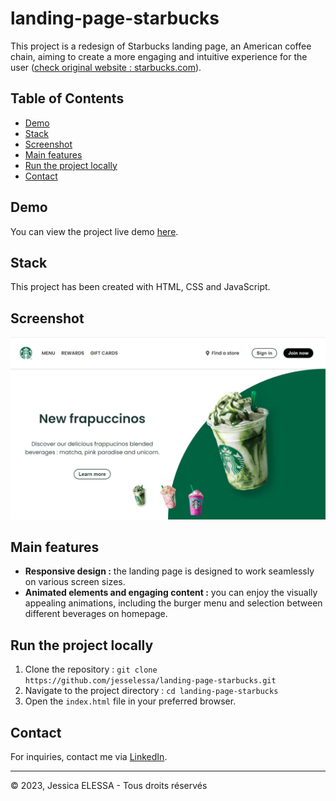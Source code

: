 # landing-page-starbucks

This project is a redesign of Starbucks landing page, an American coffee chain, aiming to create a more engaging and intuitive experience for the user ([check original website : starbucks.com](https://www.starbucks.com/)). 

## Table of Contents

- [Demo](#demo)
- [Stack](#stack)
- [Screenshot](#screenshot)
- [Main features](#main-features)
- [Run the project locally](#run-the-project-locally)
- [Contact](#contact)

## Demo

You can view the project live demo [here](https://jesselessa.github.io/landing-page-starbucks/).

## Stack

This project has been created with HTML, CSS and JavaScript.

## Screenshot

![Screenshot](./images/screenshot.png)

## Main features

- **Responsive design :** the landing page is designed to work seamlessly on various screen sizes.
- **Animated elements and engaging content :** you can enjoy the visually appealing animations, including the burger menu and selection between different beverages on homepage.

## Run the project locally

1. Clone the repository : `git clone https://github.com/jesselessa/landing-page-starbucks.git`
2. Navigate to the project directory : `cd landing-page-starbucks`
3. Open the `index.html` file in your preferred browser.

## Contact

For inquiries, contact me via [LinkedIn](https://www.linkedin.com/in/jesselessa/).

---

&copy; 2023, Jessica ELESSA - Tous droits réservés
